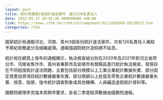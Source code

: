 ```yaml
---
layout: post
title: 統計局通報3省統計違法案件　處分126名責任人
date: 2022-05-27 20:02:06.000000000 +08:00
link: https://news.rthk.hk/rthk/ch/component/k2/1650509-20220527.htm
categories: rthk
---
```


國家統計局通報河北、河南、貴州3個省份統計違法案件，共有126名責任人被給予黨紀政務處分及組織處理。通報強調對統計造假絕不姑息。

統計局在網頁上發布的通報顯示，執法檢查組分別在2020年及2021年對河北省邢台市、河南省焦作市、貴州省畢節市及安順市有關縣區進行統計執法檢查，發現存在不同程度統計違法問題，主要包括部分規模以上工業企業統計數據失實、部分固定資產投資項目統計數據嚴重失實、部分限額以上批發及零售企業統計數據嚴重失實、授意、指使、強令統計調查對象或其他機構、人員編造虛假統計資料等。

國務院總理李克強本周稍早要求，各省二季度經濟數據由國務院通報。
